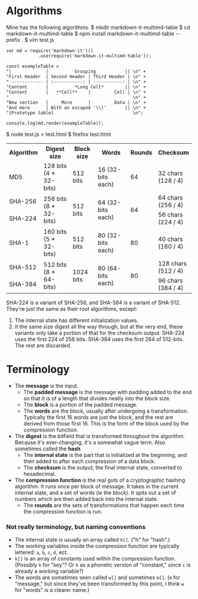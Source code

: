# Algorithms
Mine has the following algorithms.
$ mkdir markdown-it-multimd-table
$ cd markdown-it-multimd-table
$ npm install markdown-it-multimd-table --prefix .
$ vim test.js

    var md = require('markdown-it')()
                .use(require('markdown-it-multimd-table'));

    const exampleTable =
    "|             |          Grouping           || \n" +
    "First Header  | Second Header | Third Header | \n" +
    " ------------ | :-----------: | -----------: | \n" +
    "Content       |          *Long Cell*        || \n" +
    "Content       |   **Cell**    |         Cell | \n" +
    "                                               \n" +
    "New section   |     More      |         Data | \n" +
    "And more      | With an escaped '\\|'       || \n" +
    "[Prototype table]                              \n";

    console.log(md.render(exampleTable));

$ node test.js > test.html
$ firefox test.html

<table>
  <tr>
    <th text-align=right>Algorithm</th>
    <th>Digest size</th>
    <th>Block size</th>
    <th>Words</th>
    <th>Rounds</th>
    <th>Checksum</th>
  </tr>
  <tr>
    <td>MD5</td>
    <td>128 bits<br>(4 * 32-bits)</td>
    <td>512 bits</td>
    <td>16 (32-bits each)</td>
    <td>64</td>
    <td>32 chars<br>(128 / 4)</td>
  </tr>
  <tr>
    <td>SHA-256</td>
    <td rowspan=2>256 bits<br>(8 * 32-bits)</td>
    <td rowspan=2>512 bits</td>
    <td rowspan=2>64 (32-bits each)</td>
    <td rowspan=2>64</td>
    <td>64 chars<br>(256 / 4)</td>
  </tr>
  <tr>
    <td>SHA-224</td>
    <td>56 chars<br>(224 / 4)</td>
  </tr>
  <tr>
    <td>SHA-1</td>
    <td>160 bits<br>(5 * 32-bits)</td>
    <td>512 bits</td>
    <td>80 (32-bits each)</td>
    <td>80</td>
    <td>40 chars<br>(160 / 4)</td>
  </tr>
  <tr>
    <td>SHA-512</td>
    <td rowspan=2>512 bits<br>(8 * 64-bits)</td>
    <td rowspan=2>1024 bits</td>
    <td rowspan=2>80 (64-bits each)</td>
    <td rowspan=2>80</td>
    <td>128 chars<br>(512 / 4)</td>
  </tr>
  <tr>
    <td>SHA-384</td>
    <td>96 chars<br>(384 / 4)</td>
  </tr>
</table>

SHA-224 is a variant of SHA-256, and SHA-384 is a variant of SHA-512. They're just the same as their root algorithms, except:
1. The internal state has different initialization values.
2. It the same size digest all the way through, but at the very end, these variants only take a portion of that for the checksum output. SHA-224 uses the first 224 of 256 bits. SHA-384 uses the first 284 of 512-bits. The rest are discarded.

# Terminology
* The **message** is the input.
    * The **padded message** is the message with padding added to the end so that it is of a length that divides neatly into the block size.
    * The **block** is a portion of the padded message.
    * The **words** are the block, usually after undergoing a transformation. Typically the first 16 words are just the block, and the rest are derived from those first 16. This is the form of the block used by the compression function.
* The **digest** is the bitfield that is transformed throughout the algorithm. Because it's ever-changing, it's a somewhat vague term. Also sometimes called the **hash**.
    * The **internal state** is the part that is initialized at the beginning, and then added to after each compression of a data block.
    * The **checksum** is the output; the final internal state, converted to hexadecimal.
* The **compression function** is the real guts of a cryptographic hashing algorithm. It runs once per block of message. It takes in the current internal state, and a set of words (ie the block). It spits out a set of numbers which are then added back into the internal state.
    * The **rounds** are the sets of transformations that happen each time the compression function is run.

### Not really terminology, but naming conventions
* The internal state is usually an array called `h[]`. ("h" for "hash".)
* The working variables inside the compression function are typically lettered: `a`, `b`, `c`, `d`, ect.
* `k[]` is an array of constants used within the compression function. (Possibly `k` for "key"? Or `k` as a phonetic version of "constant," since `c` is already a working variable?)
* The words are sometimes seen called `w[]` and sometimes `m[]`. (`m` for "message," but since they've been transformed by this point, I think `w` for "words" is a clearer name.)
